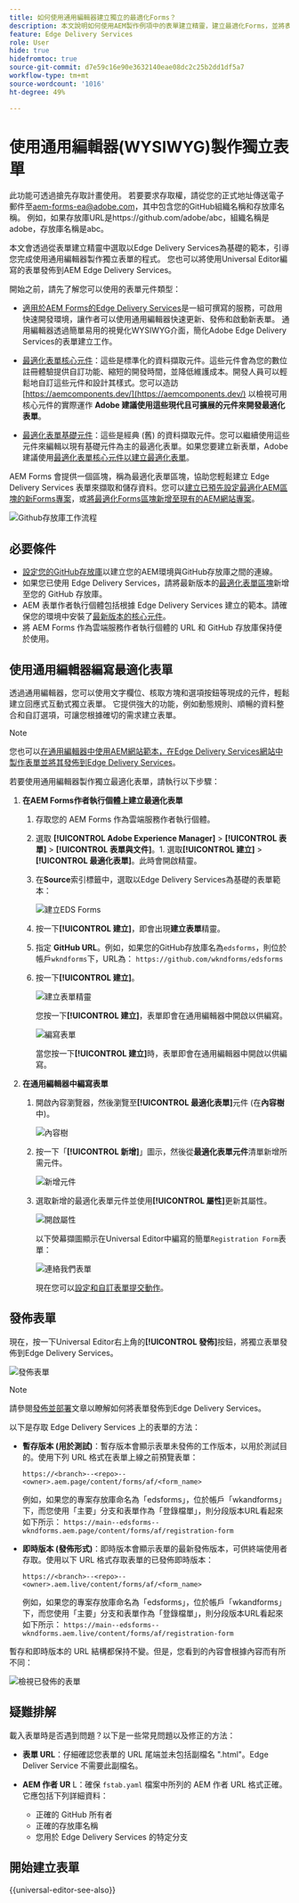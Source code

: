 ```yaml
---
title: 如何使用通用編輯器建立獨立的最適化Forms？
description: 本文說明如何使用AEM製作例項中的表單建立精靈，建立最適化Forms，並將表單發佈至AEM Edge Delivery Services。
feature: Edge Delivery Services
role: User
hide: true
hidefromtoc: true
source-git-commit: d7e59c16e90e3632140eae08dc2c25b2dd1df5a7
workflow-type: tm+mt
source-wordcount: '1016'
ht-degree: 49%

---
```



# 使用通用編輯器(WYSIWYG)製作獨立表單

<span class="preview">此功能可透過搶先存取計畫使用。 若要要求存取權，請從您的正式地址傳送電子郵件至<a href="mailto:aem-forms-ea@adobe.com">aem-forms-ea@adobe.com</a>，其中包含您的GitHub組織名稱和存放庫名稱。 例如，如果存放庫URL是https://github.com/adobe/abc，組織名稱是adobe，存放庫名稱是abc。</span>

本文會透過從表單建立精靈中選取以Edge Delivery Services為基礎的範本，引導您完成使用通用編輯器製作獨立表單的程式。 您也可以將使用Universal Editor編寫的表單發佈到AEM Edge Delivery Services。

<!--To publish forms to Edge Delivery Services, you must first establish a connection between your AEM environment and your GitHub repository. Once connected, you can author the forms using the Universal Editor, which follows a WYSIWYG (What You See Is What You Get) approach for a seamless and consistent user experience with Sites.-->

開始之前，請先了解您可以使用的表單元件類型：

* [適用於AEM Forms的Edge Delivery Services](/help/edge/docs/forms/universal-editor/overview-universal-editor-for-edge-delivery-services-for-forms.md)是一組可撰寫的服務，可啟用快速開發環境，讓作者可以使用通用編輯器快速更新、發佈和啟動新表單。 通用編輯器透過簡單易用的視覺化WYSIWYG介面，簡化Adobe Edge Delivery Services的表單建立工作。

* [最適化表單核心元件](https://experienceleague.adobe.com/docs/experience-manager-core-components/using/adaptive-forms/introduction.html?lang=zh-Hant)：這些是標準化的資料擷取元件。這些元件會為您的數位註冊體驗提供自訂功能、縮短的開發時間，並降低維護成本。開發人員可以輕鬆地自訂這些元件和設計其樣式。您可以造訪 [https://aemcomponents.dev/](https://aemcomponents.dev/) 以檢視可用核心元件的實際運作 **Adobe 建議使用這些現代且可擴展的元件來開發最適化表單**。

* [最適化表單基礎元件](/help/forms/creating-adaptive-form.md)：這些是經典 (舊) 的資料擷取元件。您可以繼續使用這些元件來編輯以現有基礎元件為主的最適化表單。如果您要建立新表單，Adobe 建議使用[最適化表單核心元件以建立最適化表單](#create-an-adaptive-form-core-components)。

AEM Forms 會提供一個區塊，稱為最適化表單區塊，協助您輕鬆建立 Edge Delivery Services 表單來擷取和儲存資料。您可以[建立已預先設定最適化AEM區塊的新Forms專案](#create-a-new-aem-project-pre-configured-with-adaptive-forms-block)，或[將最適化Forms區塊新增至現有的AEM網站專案](#add-adaptive-forms-block-to-your-existing-aem-project)。

![Github存放庫工作流程](/help/edge/assets/repo-workflow.png)

## 必要條件

* [設定您的GitHub存放庫](/help/edge/docs/forms/universal-editor/getting-started-universal-editor.md#get-started-with-the-aem-forms-boilerplate-repository-template)以建立您的AEM環境與GitHub存放庫之間的連線。
* 如果您已使用 Edge Delivery Services，請將最新版本的[最適化表單區塊](/help/edge/docs/forms/universal-editor/getting-started-universal-editor.md#add-adaptive-forms-block-to-your-existing-aem-project)新增至您的 GitHub 存放庫。
* AEM 表單作者執行個體包括根據 Edge Delivery Services 建立的範本。請確保您的環境中安裝了[最新版本的核心元件](https://github.com/adobe/aem-core-forms-components)。
* 將 AEM Forms 作為雲端服務作者執行個體的 URL 和 GitHub 存放庫保持便於使用。

## 使用通用編輯器編寫最適化表單

透過通用編輯器，您可以使用文字欄位、核取方塊和選項按鈕等現成的元件，輕鬆建立回應式互動式獨立表單。 它提供強大的功能，例如動態規則、順暢的資料整合和自訂選項，可讓您根據確切的需求建立表單。

>[!NOTE]
>
> 您也可以[在通用編輯器中使用AEM網站範本，在Edge Delivery Services網站中製作表單並將其發佈到Edge Delivery Services](/help/edge/docs/forms/universal-editor/getting-started-universal-editor.md#create-a-new-aem-project)。

若要使用通用編輯器製作獨立最適化表單，請執行以下步驟：

1. **在AEM Forms作者執行個體上建立最適化表單**

   1. 存取您的 AEM Forms 作為雲端服務作者執行個體。
   1.  選取 **[!UICONTROL Adobe Experience Manager]** > **[!UICONTROL 表單]** > **[!UICONTROL 表單與文件]**。1. 選取&#x200B;**[!UICONTROL 建立]**  > **[!UICONTROL 最適化表單]**。此時會開啟精靈。
   1. 在&#x200B;**Source**&#x200B;索引標籤中，選取以Edge Delivery Services為基礎的表單範本：

      ![建立EDS Forms](/help/edge/assets/create-eds-forms.png)

   1. 按一下&#x200B;**[!UICONTROL 建立]**，即會出現&#x200B;**建立表單**&#x200B;精靈。
   1. 指定 **GitHub URL**。例如，如果您的GitHub存放庫名為`edsforms`，則位於帳戶`wkndforms`下，URL為：
      `https://github.com/wkndforms/edsforms`
   1. 按一下&#x200B;**[!UICONTROL 建立]**。

      ![建立表單精靈](/help/edge/assets/create-form-wizard.png)

      您按一下&#x200B;**[!UICONTROL 建立]**，表單即會在通用編輯器中開啟以供編寫。

      ![編寫表單](/help/edge/assets/author-form.png)

      <!-- >[!NOTE]
        >
        > The Edge Delivery Services configuration for the forms based on Edge Delivery Services template is created automatically at the form's configuration container.-->

      當您按一下&#x200B;**[!UICONTROL 建立]**&#x200B;時，表單即會在通用編輯器中開啟以供編寫。

1. **在通用編輯器中編寫表單**

   1. 開啟內容瀏覽器，然後瀏覽至&#x200B;**[!UICONTROL 最適化表單]**&#x200B;元件 (在&#x200B;**內容樹**&#x200B;中)。

      ![內容樹](/help/edge/assets/content-tree.png)

   1. 按一下「**[!UICONTROL 新增]**」圖示，然後從&#x200B;**最適化表單元件**&#x200B;清單新增所需元件。

      ![新增元件](/help/edge/assets/add-component.png)

   1. 選取新增的最適化表單元件並使用&#x200B;**[!UICONTROL 屬性]**&#x200B;更新其屬性。

      ![開啟屬性](/help/edge/assets/component-properties.png)

      以下熒幕擷圖顯示在Universal Editor中編寫的簡單`Registration Form`表單：

      ![連絡我們表單](/help/edge/assets/contact-us.png)

      現在您可以[設定和自訂表單提交動作](/help/edge/docs/forms/universal-editor/submit-action.md)。


<!--
## **Edge Delivery Services configuration of form**



   1. Navigate to **[!UICONTROL Tools]** > **[!UICONTROL Cloud Services]** >  **[!UICONTROL Edge Delivery Services Configuration]** on your AEM Forms as a Cloud Service author instance.

        ![Select Edge Delivery Services Configuration](/help/edge/assets/select-eds-conf.png)
   1. Select the folder that matches the form's name. For example, if your form is called 'registration-form' choose the folder `forms/registration-form` and selct the configuration and publish the configuration:

        ![Edge Delivery Services Configuration](/help/edge/assets/aem-instance-eds-configuration.png)

   1. Click **[!UICONTROL Properties]** to see the configuration.   
        ![Automatically created configuration](/help/edge/assets/aem-forms-create-configuration-github.png)

        You can leave the Edge Host option as it is. The form would be published to both preview (.page) and live (.live) environments. 

   1. Click **[!UICONTROL Save and Close]**. The configuration is saved. -->

## 發佈表單

現在，按一下Universal Editor右上角的&#x200B;**[!UICONTROL 發佈]**&#x200B;按鈕，將獨立表單發佈到Edge Delivery Services。

![發佈表單](/help/edge/assets/publish-form.png)

>[!NOTE]
>
> 請參閱[發佈並部署](/help/edge/docs/forms/universal-editor/publish-forms.md)文章以瞭解如何將表單發佈到Edge Delivery Services。

以下是存取 Edge Delivery Services 上的表單的方法：

* **暫存版本 (用於測試)**：暫存版本會顯示表單未發佈的工作版本，以用於測試目的。使用下列 URL 格式在表單上線之前預覽表單：

  `https://<branch>--<repo>--<owner>.aem.page/content/forms/af/<form_name>`

  例如，如果您的專案存放庫命名為「edsforms」，位於帳戶「wkandforms」下，而您使用「主要」分支和表單作為「登錄檔單」，則分段版本URL看起來如下所示：
  `https://main--edsforms--wkndforms.aem.page/content/forms/af/registration-form`

* **即時版本 (發佈形式)**：即時版本會顯示表單的最新發佈版本，可供終端使用者存取。使用以下 URL 格式存取表單的已發佈即時版本：

  `https://<branch>--<repo>--<owner>.aem.live/content/forms/af/<form_name>`

  例如，如果您的專案存放庫命名為「edsforms」，位於帳戶「wkandforms」下，而您使用「主要」分支和表單作為「登錄檔單」，則分段版本URL看起來如下所示：
  `https://main--edsforms--wkndforms.aem.live/content/forms/af/registration-form`

暫存和即時版本的 URL 結構都保持不變。但是，您看到的內容會根據內容而有所不同：

![檢視已發佈的表單](/help/edge/assets/eds-view-publish-form.png)

## 疑難排解

載入表單時是否遇到問題？以下是一些常見問題以及修正的方法：

* **表單 URL**：仔細確認您表單的 URL 尾端並未包括副檔名 &quot;.html&quot;。Edge Deliver Service 不需要此副檔名。

* **AEM 作者 UR** L：確保 `fstab.yaml` 檔案中所列的 AEM 作者 URL 格式正確。它應包括下列詳細資料：

   * 正確的 GitHub 所有者
   * 正確的存放庫名稱
   * 您用於 Edge Delivery Services 的特定分支

<!-- * **JSON Display**: If you see only JSON data instead of the actual form, your form block might be outdated. You can update it to the latest version available on https://github.com/adobe-rnd/aem-boilerplate-forms.
-->

## 開始建立表單

{{universal-editor-see-also}}


